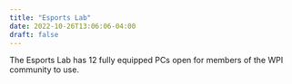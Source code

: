 ```yaml
---
title: "Esports Lab"
date: 2022-10-26T13:06:06-04:00
draft: false
---
```

The Esports Lab has 12 fully equipped PCs open for members of the WPI community to use.